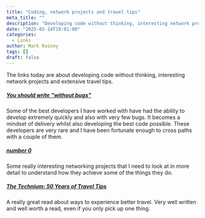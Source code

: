 ```yaml
---
title: "Coding, network projects and travel tips"
meta_title: ""
description: "Developing code without thinking, interesting network projects and extensive travel tips"
date: "2025-02-14T19:01:00"
categories:
  - Links
author: Mark Rainey
tags: []
draft: false
---
```

The links today are about developing code without thinking, interesting network projects and extensive travel tips. 

##### [You should write "without bugs"](https://korshakov.com/posts/no-bugs)

Some of the best developers I have worked with have had the ability to develop extremely quickly and also with very few bugs. It becomes a mindset of delivery whilst also developing the best code possible. These developers are very rare and I have been fortunate enough to cross paths with a couple of them.


##### [number 0](https://n0.computer/n0ps/)

Some really interesting networking projects that I need to look at in more detail to understand how they achieve some of the things they do.


##### [The Technium: 50 Years of Travel Tips](https://kk.org/thetechnium/50-years-of-travel-tips/)

A really great read about ways to experience better travel. Very well written and well worth a read, even if you only pick up one thing.


